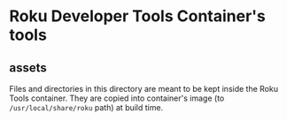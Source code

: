 # Roku Developer Tools Container's tools
## assets

Files and directories in this directory are meant to be kept inside the Roku Tools container.
They are copied into container's image (to `/usr/local/share/roku` path) at build time.
